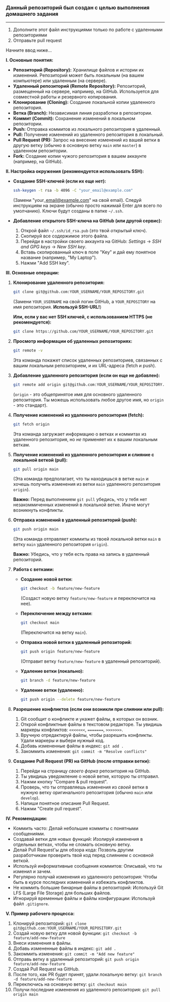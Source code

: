 ### Данный репозиторий был создан с целью выполнения домашнего задания
<hr>

1. Дополните этот файл инструкциями только по работе с удаленными репозиториями<br>
2. Отправьте pull request<br>

Начните ввод ниже...

**I. Основные понятия:**

*   **Репозиторий (Repository):** Хранилище файлов и истории их изменений. Репозиторий может быть локальным (на вашем компьютере) или удаленным (на сервере).
*   **Удаленный репозиторий (Remote Repository):** Репозиторий, размещенный на сервере, например, на GitHub. Используется для совместной работы и резервного копирования.
*   **Клонирование (Cloning):** Создание локальной копии удаленного репозитория.
*   **Ветка (Branch):** Независимая линия разработки в репозитории.
*   **Коммит (Commit):** Сохранение изменений в локальном репозитории.
*   **Push:** Отправка коммитов из локального репозитория в удаленный.
*   **Pull:** Получение изменений из удаленного репозитория в локальный.
*   **Pull Request (PR):** Запрос на внесение изменений из вашей ветки в другую ветку (обычно в основную ветку `main` или `master`) в удаленном репозитории.
*   **Fork:** Создание копии чужого репозитория в вашем аккаунте (например, на GitHub).

**II. Настройка окружения (рекомендуется использовать SSH):**

*   **Создание SSH-ключей (если их еще нет):**

    ```bash
    ssh-keygen -t rsa -b 4096 -C "your_email@example.com"
    ```

    (Замени "your\_email@example.com" на свой email). Следуй инструкциям на экране (обычно просто нажимай Enter для всего по умолчанию). Ключи будут созданы в папке `~/.ssh`.

*   **Добавление открытого SSH-ключа на GitHub (или другой сервис):**

    1.  Открой файл `~/.ssh/id_rsa.pub` (это твой *открытый* ключ).
    2.  Скопируй все содержимое этого файла.
    3.  Перейди в настройки своего аккаунта на GitHub: *Settings* -> *SSH and GPG keys* -> *New SSH key*.
    4.  Вставь скопированный ключ в поле "Key" и дай ему понятное название (например, "My Laptop").
    5.  Нажми "Add SSH key".

**III. Основные операции:**

1.  **Клонирование удаленного репозитория:**

    ```bash
    git clone git@github.com:YOUR_USERNAME/YOUR_REPOSITORY.git
    ```

    (Замени `YOUR_USERNAME` на свой логин GitHub, а `YOUR_REPOSITORY` на имя репозитория. **Используй SSH-URL!**)

    **Или, если у вас нет SSH ключей, с использованием HTTPS (не рекомендуется):**

    ```bash
    git clone https://github.com/YOUR_USERNAME/YOUR_REPOSITORY.git
    ```

2.  **Просмотр информации об удаленных репозиториях:**

    ```bash
    git remote -v
    ```

    Эта команда покажет список удаленных репозиториев, связанных с вашим локальным репозиторием, и их URL-адреса (fetch и push).

3.  **Добавление удаленного репозитория (если он еще не добавлен):**

    ```bash
    git remote add origin git@github.com:YOUR_USERNAME/YOUR_REPOSITORY.git
    ```

    (`origin` - это общепринятое имя для основного удаленного репозитория. Ты можешь использовать любое другое имя, но `origin` - это стандарт).

4.  **Получение изменений из удаленного репозитория (fetch):**

    ```bash
    git fetch origin
    ```

    Эта команда загружает информацию о ветках и коммитах из удаленного репозитория, но *не* применяет их к вашим локальным веткам.

5.  **Получение изменений из удаленного репозитория и слияние с локальной веткой (pull):**

    ```bash
    git pull origin main
    ```

    (Эта команда предполагает, что ты находишься в ветке `main` и хочешь получить изменения из ветки `main` удаленного репозитория `origin`).

    **Важно:** Перед выполнением `git pull` убедись, что у тебя нет незакоммиченных изменений в локальной ветке. Иначе могут возникнуть конфликты.

6.  **Отправка изменений в удаленный репозиторий (push):**

    ```bash
    git push origin main
    ```

    (Эта команда отправляет коммиты из твоей локальной ветки `main` в ветку `main` удаленного репозитория `origin`).

    **Важно:** Убедись, что у тебя есть права на запись в удаленный репозиторий.

7.  **Работа с ветками:**

    *   **Создание новой ветки:**

        ```bash
        git checkout -b feature/new-feature
        ```

        (Создаст новую ветку `feature/new-feature` и переключится на нее).

    *   **Переключение между ветками:**

        ```bash
        git checkout main
        ```

        (Переключится на ветку `main`).

    *   **Отправка новой ветки в удаленный репозиторий:**

        ```bash
        git push origin feature/new-feature
        ```

        (Отправит ветку `feature/new-feature` в удаленный репозиторий).

    *   **Удаление ветки (локально):**

        ```bash
        git branch -d feature/new-feature
        ```

    *   **Удаление ветки (удаленно):**

        ```bash
        git push origin --delete feature/new-feature
        ```

8.  **Разрешение конфликтов (если они возникли при слиянии или pull):**

    1.  Git сообщит о конфликте и укажет файлы, в которых он возник.
    2.  Открой конфликтные файлы в текстовом редакторе. Ты увидишь маркеры конфликтов: `<<<<<<<`, `=======`, `>>>>>>>`.
    3.  Вручную отредактируй файлы, чтобы разрешить конфликты. Удали маркеры и выбери нужный код.
    4.  Добавь измененные файлы в индекс: `git add .`
    5.  Закоммить изменения: `git commit -m "Resolve conflicts"`

9.  **Создание Pull Request (PR) на GitHub (после отправки ветки):**

    1.  Перейди на страницу *своего форка* репозитория на GitHub.
    2.  Ты увидишь уведомление о новой ветке, которую ты отправил.
    3.  Нажми кнопку "Compare & pull request".
    4.  Проверь, что ты отправляешь изменения из *своей* ветки в нужную ветку оригинального репозитория (обычно `main` или `develop`).
    5.  Напиши понятное описание Pull Request.
    6.  Нажми "Create pull request".

**IV. Рекомендации:**

*   Коммить часто: Делай небольшие коммиты с понятными сообщениями.
*   Создавай ветки для новых функций: Изолируй изменения в отдельных ветках, чтобы не сломать основную ветку.
*   Делай Pull Request'ы для обзора кода: Позволь другим разработчикам проверить твой код перед слиянием с основной веткой.
*   Используй информативные сообщения коммитов: Описывай, что ты изменил и зачем.
*   Регулярно получай изменения из удаленного репозитория: Чтобы быть в курсе последних изменений и избежать конфликтов.
*   Не коммить большие бинарные файлы в репозиторий: Используй Git LFS (Large File Storage) для больших файлов.
*   Игнорируй временные файлы и файлы конфигурации: Используй файл `.gitignore`.

**V. Пример рабочего процесса:**

1.  Клонируй репозиторий: `git clone git@github.com:YOUR_USERNAME/YOUR_REPOSITORY.git`
2.  Создай новую ветку для новой функции: `git checkout -b feature/add-new-feature`
3.  Внеси изменения в файлы.
4.  Добавь измененные файлы в индекс: `git add .`
5.  Закоммить изменения: `git commit -m "Add new feature"`
6.  Отправь ветку в удаленный репозиторий: `git push origin feature/add-new-feature`
7.  Создай Pull Request на GitHub.
8.  После того, как PR будет принят, удали локальную ветку: `git branch -d feature/add-new-feature`
9.  Переключись на основную ветку: `git checkout main`
10. Получи последние изменения из удаленного репозитория: `git pull origin main`

